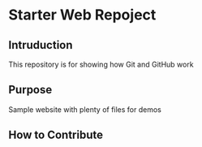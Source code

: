 # Starter Web Repoject

## Intruduction
This repository is for showing how Git and GitHub work

## Purpose

Sample website with plenty of files for demos

## How to Contribute
